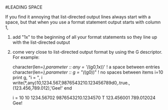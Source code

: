 #LEADING SPACE

  If you find it annoying that list-directed output lines
  always start with a space, but that when you use a 
  format statement output starts with column 1,

  1. add "1x" to the beginning of all your format
     statements so they line up with the list-directed output
  1. come very close to list-directed output format
     by using the G descriptor. For example:

      character(len=*),parameter :: any = '(*(g0,1x))' ! a space between entries
      character(len=*),parameter :: g =   "(*(g0))"    ! no spaces between items
      i=10
      print g, "i = ", i  
      write(*,any)10,1234.567,9876543210.123456789d0,.true.,(123.456,789.012),'Gee!'
      end

      i = 10
      10 1234.56702 9876543210.1234570 T 123.456001 789.012024 Gee!

